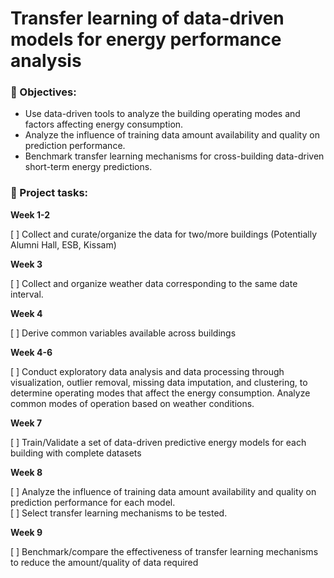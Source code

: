 # Transfer learning of data-driven models for energy performance analysis

### **:pushpin: Objectives**:

- Use data-driven tools to analyze the building operating modes and factors affecting energy consumption.
- Analyze the influence of training data amount availability and quality on prediction performance.
- Benchmark transfer learning mechanisms for cross-building data-driven short-term energy predictions.

### **:pushpin: Project tasks**:

**Week 1-2**

[ ] Collect and curate/organize the data for two/more buildings (Potentially Alumni Hall, ESB, Kissam)

**Week 3**

[ ] Collect and organize weather data corresponding to the same date interval.

**Week 4**

[ ] Derive common variables available across buildings

**Week 4-6**

[ ] Conduct exploratory data analysis and data processing through visualization, outlier removal, missing data imputation, and clustering, to determine operating modes that affect the energy consumption. Analyze common modes of operation based on weather conditions.

**Week 7**

[ ] Train/Validate a set of data-driven predictive energy models for each building with complete datasets

**Week 8**

[ ] Analyze the influence of training data amount availability and quality on prediction performance for each model.<br/>
[ ] Select transfer learning mechanisms to be tested.

**Week 9**

[ ] Benchmark/compare the effectiveness of transfer learning mechanisms to reduce the amount/quality of data required
